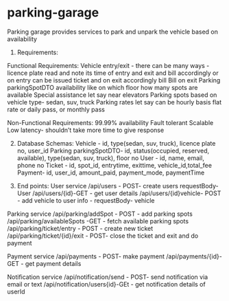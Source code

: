 # parking-garage

Parking garage provides services to park and unpark the vehicle based on availability

1) Requirements:

Functional Requirements:
Vehicle entry/exit - there can be many ways -licence plate read and note its time of entry and exit and bill accordingly
or on entry can be issued ticket and on exit accordingly bill
Bill on exit
Parking parkingSpotDTO availability like on which floor how many spots are available
Special assistance let say near elevators
Parking spots based on vehicle type- sedan, suv, truck
Parking rates let say can be hourly basis flat rate or daily pass, or monthly pass

Non-Functional Requirements:
99.99% availability
Fault tolerant
Scalable
Low latency- shouldn’t take more time to give response

2) Database Schemas:
   Vehicle - id, type(sedan, suv, truck), licence plate no, user_id
   Parking parkingSpotDTO- id, status(occupied, reserved, available), type(sedan, suv, truck), floor no
   User - id, name, email, phone no
   Ticket - id, spot_id, entrytime, exittime, vehicle_id,total_fee
   Payment- id, user_id, amount_paid, payment_mode, paymentTime

3) End points:
   User service
   /api/users - POST- create users requestBody-User
   /api/users/{id}-GET - get user details
   /api/users/{id}vehicle- POST - add vehicle to user info - requestBody- vehicle

Parking service
/api/parking/addSpot - POST - add parking spots
/api/parking/availableSpots -GET - fetch available parking spots
/api/parking/ticket/entry - POST - create new ticket
/api/parking/ticket/{id}/exit - POST- close the ticket and exit and do payment

Payment service
/api/payments - POST- make payment
/api/payments/{id}-GET - get payment details

Notification service
/api/notification/send - POST- send notification via email or text
/api/notification/users{id}-GEt - get notification details of userId


   

